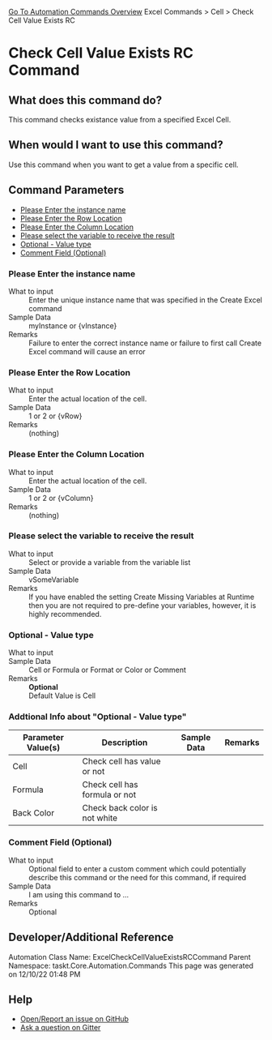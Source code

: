 <!--TITLE: Check Cell Value Exists RC Command -->
<!-- SUBTITLE: a command in the Excel Commands group. -->
[Go To Automation Commands Overview](/automation-commands.md)
Excel Commands &gt; Cell &gt; Check Cell Value Exists RC


# Check Cell Value Exists RC Command


## What does this command do?
This command checks existance value from a specified Excel Cell.


## When would I want to use this command?
Use this command when you want to get a value from a specific cell.


## Command Parameters
- [Please Enter the instance name](#param_0)
- [Please Enter the Row Location](#param_1)
- [Please Enter the Column Location](#param_2)
- [Please select the variable to receive the result](#param_3)
- [Optional - Value type](#param_4)
- [Comment Field (Optional)](#param_5)


<a id="param_0"></a>
### Please Enter the instance name


<dl>
<dt>What to input</dt><dd>Enter the unique instance name that was specified in the Create Excel command</dd>
<dt>Sample Data</dt><dd>myInstance or {vInstance}</dd>
<dt>Remarks</dt><dd>Failure to enter the correct instance name or failure to first call Create Excel command will cause an error</dd>
</dl>




<a id="param_1"></a>
### Please Enter the Row Location


<dl>
<dt>What to input</dt><dd>Enter the actual location of the cell.</dd>
<dt>Sample Data</dt><dd>1 or 2 or {vRow}</dd>
<dt>Remarks</dt><dd>(nothing)</dd>
</dl>




<a id="param_2"></a>
### Please Enter the Column Location


<dl>
<dt>What to input</dt><dd>Enter the actual location of the cell.</dd>
<dt>Sample Data</dt><dd>1 or 2 or {vColumn}</dd>
<dt>Remarks</dt><dd>(nothing)</dd>
</dl>




<a id="param_3"></a>
### Please select the variable to receive the result


<dl>
<dt>What to input</dt><dd>Select or provide a variable from the variable list</dd>
<dt>Sample Data</dt><dd>vSomeVariable</dd>
<dt>Remarks</dt><dd>If you have enabled the setting Create Missing Variables at Runtime then you are not required to pre-define your variables, however, it is highly recommended.</dd>
</dl>




<a id="param_4"></a>
### Optional - Value type


<dl>
<dt>What to input</dt><dd></dd>
<dt>Sample Data</dt><dd>Cell or Formula or Format or Color or Comment</dd>
<dt>Remarks</dt><dd><b>Optional</b><br>Default Value is Cell</dd>
</dl>


### Addtional Info about &quot;Optional - Value type&quot;
| Parameter Value(s) | Description   | Sample Data 	| Remarks  	|
| ---             | ---           | ---          | ---       |
|Cell|Check cell has value or not|||
|Formula|Check cell has formula or not|||
|Back Color|Check back color is not white|||


<a id="param_5"></a>
### Comment Field (Optional)


<dl>
<dt>What to input</dt><dd>Optional field to enter a custom comment which could potentially describe this command or the need for this command, if required</dd>
<dt>Sample Data</dt><dd>I am using this command to ...</dd>
<dt>Remarks</dt><dd>Optional</dd>
</dl>




## Developer/Additional Reference
Automation Class Name: ExcelCheckCellValueExistsRCCommand
Parent Namespace: taskt.Core.Automation.Commands
This page was generated on 12/10/22 01:48 PM


## Help
- [Open/Report an issue on GitHub](https://github.com/rcktrncn/taskt/issues/new)
- [Ask a question on Gitter](https://gitter.im/taskt-rpa/Lobby)

